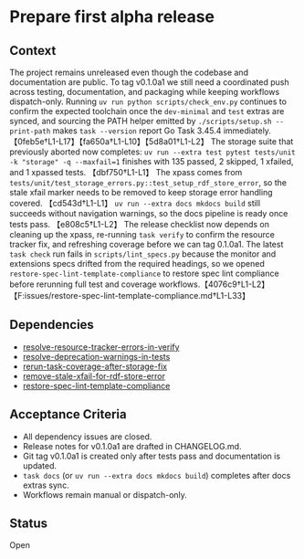 # Prepare first alpha release

## Context
The project remains unreleased even though the codebase and documentation are
public. To tag v0.1.0a1 we still need a coordinated push across testing,
documentation, and packaging while keeping workflows dispatch-only. Running
`uv run python scripts/check_env.py` continues to confirm the expected
toolchain once the `dev-minimal` and `test` extras are synced, and sourcing the
PATH helper emitted by `./scripts/setup.sh --print-path` makes `task
--version` report Go Task 3.45.4 immediately. 【0feb5e†L1-L17】【fa650a†L1-L10】【5d8a01†L1-L2】
The storage suite that previously aborted now completes:
`uv run --extra test pytest tests/unit -k "storage" -q --maxfail=1` finishes with
135 passed, 2 skipped, 1 xfailed, and 1 xpassed tests. 【dbf750†L1-L1】 The xpass
comes from `tests/unit/test_storage_errors.py::test_setup_rdf_store_error`, so
the stale xfail marker needs to be removed to keep storage error handling
covered. 【cd543d†L1-L1】 `uv run --extra docs mkdocs build` still succeeds
without navigation warnings, so the docs pipeline is ready once tests pass.
【e808c5†L1-L2】 The release checklist now depends on cleaning up the xpass,
re-running `task verify` to confirm the resource tracker fix, and refreshing
coverage before we can tag 0.1.0a1. The latest `task check` run fails in
`scripts/lint_specs.py` because the monitor and extensions specs drifted from
the required headings, so we opened `restore-spec-lint-template-compliance` to
restore spec lint compliance before rerunning full test and coverage
workflows.【4076c9†L1-L2】【F:issues/restore-spec-lint-template-compliance.md†L1-L33】

## Dependencies
- [resolve-resource-tracker-errors-in-verify](resolve-resource-tracker-errors-in-verify.md)
- [resolve-deprecation-warnings-in-tests](resolve-deprecation-warnings-in-tests.md)
- [rerun-task-coverage-after-storage-fix](rerun-task-coverage-after-storage-fix.md)
- [remove-stale-xfail-for-rdf-store-error](remove-stale-xfail-for-rdf-store-error.md)
- [restore-spec-lint-template-compliance](restore-spec-lint-template-compliance.md)

## Acceptance Criteria
- All dependency issues are closed.
- Release notes for v0.1.0a1 are drafted in CHANGELOG.md.
- Git tag v0.1.0a1 is created only after tests pass and documentation is
  updated.
- `task docs` (or `uv run --extra docs mkdocs build`) completes after docs
  extras sync.
- Workflows remain manual or dispatch-only.

## Status
Open
